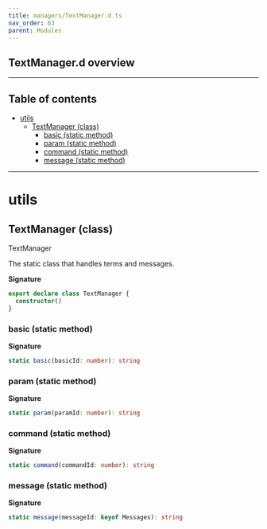 ```yaml
---
title: managers/TextManager.d.ts
nav_order: 63
parent: Modules
---
```


## TextManager.d overview

---

<h2 class="text-delta">Table of contents</h2>

- [utils](#utils)
  - [TextManager (class)](#textmanager-class)
    - [basic (static method)](#basic-static-method)
    - [param (static method)](#param-static-method)
    - [command (static method)](#command-static-method)
    - [message (static method)](#message-static-method)

---

# utils

## TextManager (class)

TextManager

The static class that handles terms and messages.

**Signature**

```ts
export declare class TextManager {
  constructor()
}
```

### basic (static method)

**Signature**

```ts
static basic(basicId: number): string
```

### param (static method)

**Signature**

```ts
static param(paramId: number): string
```

### command (static method)

**Signature**

```ts
static command(commandId: number): string
```

### message (static method)

**Signature**

```ts
static message(messageId: keyof Messages): string
```
